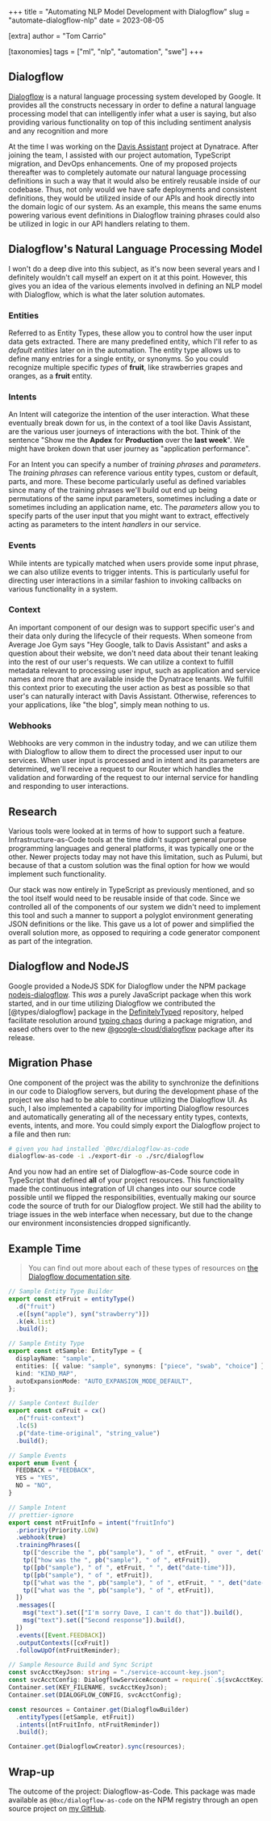 +++
title = "Automating NLP Model Development with Dialogflow"
slug = "automate-dialogflow-nlp"
date = 2023-08-05

[extra]
author = "Tom Carrio"

[taxonomies]
tags = ["ml", "nlp", "automation", "swe"]
+++

## Dialogflow

[Dialogflow] is a natural language processing system developed by Google. It provides all the constructs necessary in order to define a natural language processing model that can intelligently infer what a user is saying, but also providing various functionality on top of this including sentiment analysis and any recognition and more

At the time I was working on the [Davis Assistant][] project at Dynatrace. After joining the team, I assisted with our project automation, TypeScript migration, and DevOps enhancements. One of my proposed projects thereafter was to completely automate our natural language processing definitions in such a way that it would also be entirely reusable inside of our codebase. Thus, not only would we have safe deployments and consistent definitions, they would be utilized inside of our APIs and hook directly into the domain logic of our system. As an example, this means the same enums powering various event definitions in Dialogflow training phrases could also be utilized in logic in our API handlers relating to them.

## Dialogflow's Natural Language Processing Model

I won't do a deep dive into this subject, as it's now been several years and I definitely wouldn't call myself an expert on it at this point. However, this gives you an idea of the various elements involved in defining an NLP model with Dialogflow, which is what the later solution automates.

### Entities

Referred to as Entity Types, these allow you to control how the user input data gets extracted. There are many predefined entity, which I'll refer to as _default entities_ later on in the automation. The entity type allows us to define many entries for a single entity, or synonyms. So you could recognize multiple specific _types_ of **fruit**, like strawberries grapes and oranges, as a **fruit** entity.

### Intents

An Intent will categorize the intention of the user interaction. What these eventually break down for us, in the context of a tool like Davis Assistant, are the various user journeys of interactions with the bot. Think of the sentence "Show me the **Apdex** for **Production** over the **last week**". We might have broken down that user journey as "application performance".

For an Intent you can specify a number of _training phrases_ and _parameters_. The _training phrases_ can reference various entity types, custom or default, parts, and more. These become particularly useful as defined variables since many of the training phrases we'll build out end up being permutations of the same input parameters, sometimes including a date or sometimes including an application name, etc. The _parameters_ allow you to specify parts of the user input that you might want to extract, effectively acting as parameters to the intent _handlers_ in our service.

### Events

While intents are typically matched when users provide some input phrase, we can also utilize events to trigger intents. This is particularly useful for directing user interactions in a similar fashion to invoking callbacks on various functionality in a system.

### Context

An important component of our design was to support specific user's and their data only during the lifecycle of their requests. When someone from Average Joe Gym says "Hey Google, talk to Davis Assistant" and asks a question about their website, we don't need data about their tenant leaking into the rest of our user's requests. We can utilize a context to fulfill metadata relevant to processing user input, such as application and service names and more that are available inside the Dynatrace tenants. We fulfill this context prior to executing the user action as best as possible so that user's can naturally interact with Davis Assistant. Otherwise, references to your applications, like "the blog", simply mean nothing to us.

### Webhooks

Webhooks are very common in the industry today, and we can utilize them with Dialogflow to allow them to direct the processed user input to our services. When user input is processed and in intent and its parameters are determined, we'll receive a request to our Router which handles the validation and forwarding of the request to our internal service for handling and responding to user interactions.

## Research

Various tools were looked at in terms of how to support such a feature. Infrastructure-as-Code tools at the time didn't support general purpose programming languages and general platforms, it was typically one or the other. Newer projects today may not have this limitation, such as Pulumi, but because of that a custom solution was the final option for how we would implement such functionality.

Our stack was now entirely in TypeScript as previously mentioned, and so the tool itself would need to be reusable inside of that code. Since we controlled all of the components of our system we didn't need to implement this tool and such a manner to support a polyglot environment generating JSON definitions or the like. This gave us a lot of power and simplified the overall solution more, as opposed to requiring a code generator component as part of the integration.

## Dialogflow and NodeJS

Google provided a NodeJS SDK for Dialogflow under the NPM package [nodejs-dialogflow]. This _was_ a purely JavaScript package when this work started, and in our time utilizing Dialogflow we contributed the [@types/dialogflow] package in the [DefinitelyTyped] repository, helped facilitate resolution around [typing chaos][dialogflow-typing-chaos] during a package migration, and eased others over to the new [@google-cloud/dialogflow] package after its release.

## Migration Phase

One component of the project was the ability to synchronize the definitions in our code to Dialogflow servers, but during the development phase of the project we also had to be able to continue utilizing the Dialogflow UI. As such, I also implemented a capability for importing Dialogflow resources and automatically generating all of the necessary entity types, contexts, events, intents, and more. You could simply export the Dialogflow project to a file and then run:

```bash
# given you had installed `@0xc/dialogflow-as-code
dialogflow-as-code -i ./export-dir -o ./src/dialogflow
```

And you now had an entire set of Dialogflow-as-Code source code in TypeScript that defined **all** of your project resources. This functionality made the continuous integration of UI changes into our source code possible until we flipped the responsibilities, eventually making our source code the source of truth for our Dialogflow project. We still had the ability to triage issues in the web interface when necessary, but due to the change our environment inconsistencies dropped significantly.

## Example Time

> You can find out more about each of these types of resources on [the Dialogflow documentation site](https://cloud.google.com/dialogflow/cx/docs/concept).

```ts
// Sample Entity Type Builder
export const etFruit = entityType()
  .d("fruit")
  .e([syn("apple"), syn("strawberry")])
  .k(ek.list)
  .build();

// Sample Entity Type
export const etSample: EntityType = {
  displayName: "sample",
  entities: [{ value: "sample", synonyms: ["piece", "swab", "choice"] }],
  kind: "KIND_MAP",
  autoExpansionMode: "AUTO_EXPANSION_MODE_DEFAULT",
};

// Sample Context Builder
export const cxFruit = cx()
  .n("fruit-context")
  .lc(5)
  .p("date-time-original", "string_value")
  .build();

// Sample Events
export enum Event {
  FEEDBACK = "FEEDBACK",
  YES = "YES",
  NO = "NO",
}

// Sample Intent
// prettier-ignore
export const ntFruitInfo = intent("fruitInfo")
  .priority(Priority.LOW)
  .webhook(true)
  .trainingPhrases([
    tp(["describe the ", pb("sample"), " of ", etFruit, " over ", det("date-time")]),
    tp(["how was the ", pb("sample"), " of ", etFruit]),
    tp([pb("sample"), " of ", etFruit, " ", det("date-time")]),
    tp([pb("sample"), " of ", etFruit]),
    tp(["what was the ", pb("sample"), " of ", etFruit, " ", det("date-time"), "?"]),
    tp(["what was the ", pb("sample"), " of ", etFruit]),
  ])
  .messages([
    msg("text").set(["I'm sorry Dave, I can't do that"]).build(),
    msg("text").set(["Second response"]).build(),
  ])
  .events([Event.FEEDBACK])
  .outputContexts([cxFruit])
  .followUpOf(ntFruitReminder);

// Sample Resource Build and Sync Script
const svcAcctKeyJson: string = "./service-account-key.json";
const svcAcctConfig: DialogflowServiceAccount = require(`.${svcAcctKeyJson}`);
Container.set(KEY_FILENAME, svcAcctKeyJson);
Container.set(DIALOGFLOW_CONFIG, svcAcctConfig);

const resources = Container.get(DialogflowBuilder)
  .entityTypes([etSample, etFruit])
  .intents([ntFruitInfo, ntFruitReminder])
  .build();

Container.get(DialogflowCreator).sync(resources);
```

## Wrap-up

The outcome of the project: Dialogflow-as-Code. This package was made available as `@0xc/dialogflow-as-code` on the NPM registry through an open source project on [my GitHub][DAC source].

<!-- References -->

[Dialogflow]: https://cloud.google.com/dialogflow/
[nodejs-dialogflow]: https://github.com/googleapis/nodejs-dialogflow
[DefinitelyTyped]: https://github.com/DefinitelyTyped/DefinitelyTyped
[@google-cloud/dialogflow]: https://www.npmjs.com/package/@google-cloud/dialogflow
[dialogflow-typing-chaos]: https://github.com/DefinitelyTyped/DefinitelyTyped/pull/39627
[Davis Assistant]: https://www.Dynatrace.com/news/blog/davis-assistant-is-now-smarter-than-ever/
[DAC source]: https://github.com/tcarrio/dialogflow-as-code